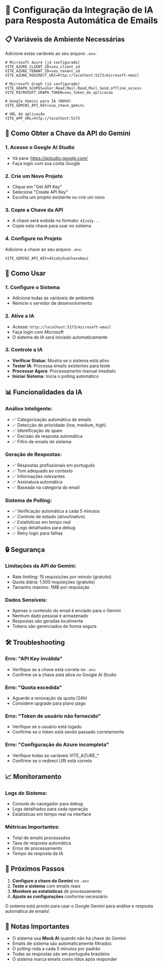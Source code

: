 # 🤖 Configuração da Integração de IA para Resposta Automática de Emails

## 📋 **Variáveis de Ambiente Necessárias**

Adicione estas variáveis ao seu arquivo `.env`:

```env
# Microsoft Azure (já configurado)
VITE_AZURE_CLIENT_ID=seu_client_id
VITE_AZURE_TENANT_ID=seu_tenant_id
VITE_AZURE_REDIRECT_URI=http://localhost:5173/microsoft-email

# Microsoft Graph (já configurado)
VITE_GRAPH_SCOPES=User.Read,Mail.Read,Mail.Send,offline_access
VITE_MICROSOFT_GRAPH_TOKEN=seu_token_de_aplicacao

# Google Gemini para IA (NOVO)
VITE_GEMINI_API_KEY=sua_chave_gemini

# URL da aplicação
VITE_APP_URL=http://localhost:5173
```

## 🔧 **Como Obter a Chave da API do Gemini**

### 1. **Acesse o Google AI Studio**
- Vá para: https://aistudio.google.com/
- Faça login com sua conta Google

### 2. **Crie um Novo Projeto**
- Clique em "Get API Key"
- Selecione "Create API Key"
- Escolha um projeto existente ou crie um novo

### 3. **Copie a Chave da API**
- A chave será exibida no formato: `AIzaSy...`
- Copie esta chave para usar no sistema

### 4. **Configure no Projeto**
Adicione a chave ao seu arquivo `.env`:
```env
VITE_GEMINI_API_KEY=AIzaSySuaChaveAqui
```

## 🚀 **Como Usar**

### 1. **Configure o Sistema**
- Adicione todas as variáveis de ambiente
- Reinicie o servidor de desenvolvimento

### 2. **Ative a IA**
- Acesse: `http://localhost:5173/microsoft-email`
- Faça login com Microsoft
- O sistema de IA será iniciado automaticamente

### 3. **Controle a IA**
- **Verificar Status**: Mostra se o sistema está ativo
- **Testar IA**: Processa emails existentes para teste
- **Processar Agora**: Processamento manual imediato
- **Iniciar Sistema**: Inicia o polling automático

## 📊 **Funcionalidades da IA**

### **Análise Inteligente:**
- ✅ Categorização automática de emails
- ✅ Detecção de prioridade (low, medium, high)
- ✅ Identificação de spam
- ✅ Decisão de resposta automática
- ✅ Filtro de emails de sistema

### **Geração de Respostas:**
- ✅ Respostas profissionais em português
- ✅ Tom adequado ao contexto
- ✅ Informações relevantes
- ✅ Assinatura automática
- ✅ Baseada na categoria do email

### **Sistema de Polling:**
- ✅ Verificação automática a cada 5 minutos
- ✅ Controle de estado (ativo/inativo)
- ✅ Estatísticas em tempo real
- ✅ Logs detalhados para debug
- ✅ Retry logic para falhas

## 🔒 **Segurança**

### **Limitações da API do Gemini:**
- Rate limiting: 15 requisições por minuto (gratuito)
- Quota diária: 1.500 requisições (gratuito)
- Tamanho máximo: 1MB por requisição

### **Dados Sensíveis:**
- Apenas o conteúdo do email é enviado para o Gemini
- Nenhum dado pessoal é armazenado
- Respostas são geradas localmente
- Tokens são gerenciados de forma segura

## 🛠️ **Troubleshooting**

### **Erro: "API Key inválida"**
- Verifique se a chave está correta no `.env`
- Confirme se a chave está ativa no Google AI Studio

### **Erro: "Quota excedida"**
- Aguarde a renovação da quota (24h)
- Considere upgrade para plano pago

### **Erro: "Token de usuário não fornecido"**
- Verifique se o usuário está logado
- Confirme se o token está sendo passado corretamente

### **Erro: "Configuração do Azure incompleta"**
- Verifique todas as variáveis VITE_AZURE_*
- Confirme se o redirect URI está correto

## 📈 **Monitoramento**

### **Logs do Sistema:**
- Console do navegador para debug
- Logs detalhados para cada operação
- Estatísticas em tempo real na interface

### **Métricas Importantes:**
- Total de emails processados
- Taxa de resposta automática
- Erros de processamento
- Tempo de resposta da IA

## 🎯 **Próximos Passos**

1. **Configure a chave do Gemini** no `.env`
2. **Teste o sistema** com emails reais
3. **Monitore as estatísticas** de processamento
4. **Ajuste as configurações** conforme necessário

O sistema está pronto para usar o Google Gemini para análise e resposta automática de emails!

## 📝 **Notas Importantes**

- O sistema usa **Mock AI** quando não há chave do Gemini
- Emails de sistema são automaticamente filtrados
- O polling roda a cada 5 minutos por padrão
- Todas as respostas são em português brasileiro
- O sistema marca emails como lidos após responder
